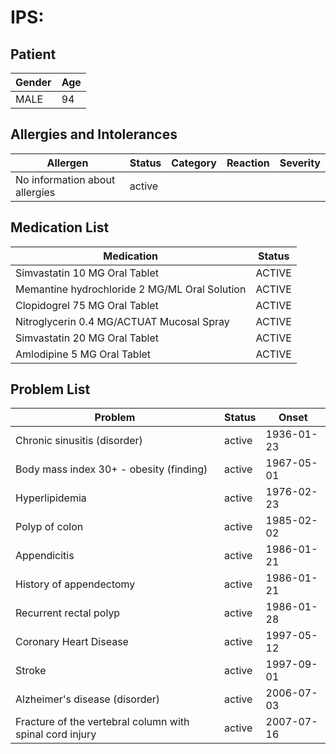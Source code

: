 # IPS:

## Patient

|Gender|Age|
|---|---|
|MALE|94|

## Allergies and Intolerances

|Allergen|Status|Category|Reaction|Severity|
|---|---|---|---|---|
|No information about allergies|active||||

## Medication List

|Medication|Status|
|---|---|
|Simvastatin 10 MG Oral Tablet|ACTIVE|
|Memantine hydrochloride 2 MG/ML Oral Solution|ACTIVE|
|Clopidogrel 75 MG Oral Tablet|ACTIVE|
|Nitroglycerin 0.4 MG/ACTUAT Mucosal Spray|ACTIVE|
|Simvastatin 20 MG Oral Tablet|ACTIVE|
|Amlodipine 5 MG Oral Tablet|ACTIVE|

## Problem List

|Problem|Status|Onset|
|---|---|---|
|Chronic sinusitis (disorder)|active|1936-01-23|
|Body mass index 30+ - obesity (finding)|active|1967-05-01|
|Hyperlipidemia|active|1976-02-23|
|Polyp of colon|active|1985-02-02|
|Appendicitis|active|1986-01-21|
|History of appendectomy|active|1986-01-21|
|Recurrent rectal polyp|active|1986-01-28|
|Coronary Heart Disease|active|1997-05-12|
|Stroke|active|1997-09-01|
|Alzheimer's disease (disorder)|active|2006-07-03|
|Fracture of the vertebral column with spinal cord injury|active|2007-07-16|
